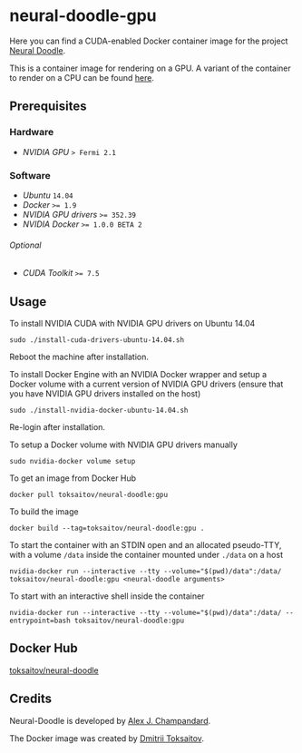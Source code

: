neural-doodle-gpu
=================

Here you can find a CUDA-enabled Docker container image for the project [Neural
Doodle](https://github.com/alexjc/neural-doodle).

This is a container image for rendering on a GPU. A variant of the container to
render on a CPU can be found [here](http://github.com/toksaitov/neural-doodle-cpu).

## Prerequisites

### Hardware

* *NVIDIA GPU* `> Fermi 2.1`

### Software

* *Ubuntu* `14.04`
* *Docker* `>= 1.9`
* *NVIDIA GPU drivers* `>= 352.39`
* *NVIDIA Docker* `>= 1.0.0 BETA 2`

###### Optional

* *CUDA Toolkit* `>= 7.5`

## Usage

To install NVIDIA CUDA with NVIDIA GPU drivers on Ubuntu 14.04

    sudo ./install-cuda-drivers-ubuntu-14.04.sh

Reboot the machine after installation.

To install Docker Engine with an NVIDIA Docker wrapper and setup a Docker volume
with a current version of NVIDIA GPU drivers (ensure that you have NVIDIA GPU
drivers installed on the host)

    sudo ./install-nvidia-docker-ubuntu-14.04.sh

Re-login after installation.

To setup a Docker volume with NVIDIA GPU drivers manually

    sudo nvidia-docker volume setup

To get an image from Docker Hub

    docker pull toksaitov/neural-doodle:gpu

To build the image

    docker build --tag=toksaitov/neural-doodle:gpu .

To start the container with an STDIN open and an allocated pseudo-TTY, with a
volume `/data` inside the container mounted under `./data` on a host

    nvidia-docker run --interactive --tty --volume="$(pwd)/data":/data/ toksaitov/neural-doodle:gpu <neural-doodle arguments>

To start with an interactive shell inside the container

    nvidia-docker run --interactive --tty --volume="$(pwd)/data":/data/ --entrypoint=bash toksaitov/neural-doodle:gpu

## Docker Hub

[toksaitov/neural-doodle](https://hub.docker.com/r/toksaitov/neural-doodle)

## Credits

Neural-Doodle is developed by [Alex J. Champandard](https://github.com/alexjc).

The Docker image was created by [Dmitrii
Toksaitov](https://github.com/toksaitov).
